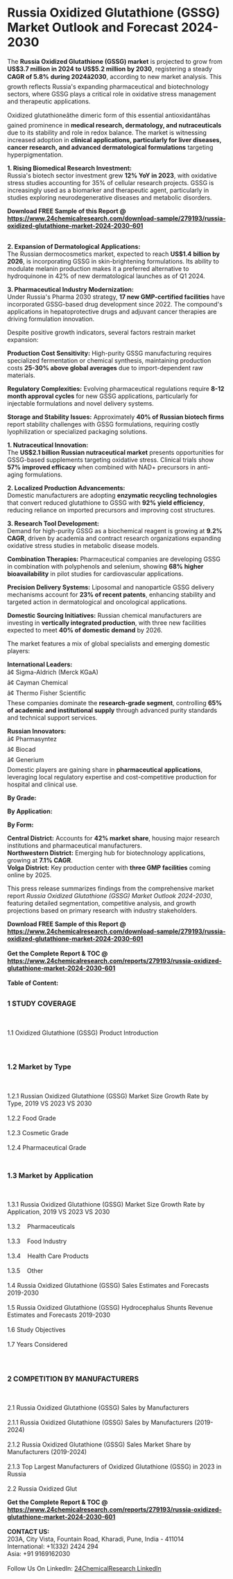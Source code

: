 <h1>Russia Oxidized Glutathione (GSSG) Market Outlook and Forecast 2024-2030</h1><p>The <strong>Russia Oxidized Glutathione (GSSG) market</strong> is projected to grow from <strong>US$3.7 million in 2024 to US$5.2 million by 2030</strong>, registering a steady <strong>CAGR of 5.8% during 2024â2030</strong>, according to new market analysis. This growth reflects Russia's expanding pharmaceutical and biotechnology sectors, where GSSG plays a critical role in oxidative stress management and therapeutic applications.</p><p>Oxidized glutathioneâthe dimeric form of this essential antioxidantâhas gained prominence in <strong>medical research, dermatology, and nutraceuticals</strong> due to its stability and role in redox balance. The market is witnessing increased adoption in <strong>clinical applications, particularly for liver diseases, cancer research, and advanced dermatological formulations</strong> targeting hyperpigmentation.</p><p><strong>1. Rising Biomedical Research Investment:</strong><br>
Russia's biotech sector investment grew <strong>12% YoY in 2023</strong>, with oxidative stress studies accounting for 35% of cellular research projects. GSSG is increasingly used as a biomarker and therapeutic agent, particularly in studies exploring neurodegenerative diseases and metabolic disorders.</p><div><b>Download FREE Sample of this Report @ 
            <a href="https://www.24chemicalresearch.com/download-sample/279193/russia-oxidized-glutathione-market-2024-2030-601">
            https://www.24chemicalresearch.com/download-sample/279193/russia-oxidized-glutathione-market-2024-2030-601</a></b></div><br><p><strong>2. Expansion of Dermatological Applications:</strong><br>
The Russian dermocosmetics market, expected to reach <strong>US$1.4 billion by 2026</strong>, is incorporating GSSG in skin-brightening formulations. Its ability to modulate melanin production makes it a preferred alternative to hydroquinone in 42% of new dermatological launches as of Q1 2024.</p><p><strong>3. Pharmaceutical Industry Modernization:</strong><br>
Under Russia's Pharma 2030 strategy, <strong>17 new GMP-certified facilities</strong> have incorporated GSSG-based drug development since 2022. The compound's applications in hepatoprotective drugs and adjuvant cancer therapies are driving formulation innovation.</p><p>Despite positive growth indicators, several factors restrain market expansion:</p><p><strong>Production Cost Sensitivity:</strong> High-purity GSSG manufacturing requires specialized fermentation or chemical synthesis, maintaining production costs <strong>25-30% above global averages</strong> due to import-dependent raw materials.</p><p><strong>Regulatory Complexities:</strong> Evolving pharmaceutical regulations require <strong>8-12 month approval cycles</strong> for new GSSG applications, particularly for injectable formulations and novel delivery systems.</p><p><strong>Storage and Stability Issues:</strong> Approximately <strong>40% of Russian biotech firms</strong> report stability challenges with GSSG formulations, requiring costly lyophilization or specialized packaging solutions.</p><p><strong>1. Nutraceutical Innovation:</strong><br>
The <strong>US$2.1 billion Russian nutraceutical market</strong> presents opportunities for GSSG-based supplements targeting oxidative stress. Clinical trials show <strong>57% improved efficacy</strong> when combined with NAD+ precursors in anti-aging formulations.</p><p><strong>2. Localized Production Advancements:</strong><br>
Domestic manufacturers are adopting <strong>enzymatic recycling technologies</strong> that convert reduced glutathione to GSSG with <strong>92% yield efficiency</strong>, reducing reliance on imported precursors and improving cost structures.</p><p><strong>3. Research Tool Development:</strong><br>
Demand for high-purity GSSG as a biochemical reagent is growing at <strong>9.2% CAGR</strong>, driven by academia and contract research organizations expanding oxidative stress studies in metabolic disease models.</p><p><strong>Combination Therapies:</strong> Pharmaceutical companies are developing GSSG in combination with polyphenols and selenium, showing <strong>68% higher bioavailability</strong> in pilot studies for cardiovascular applications.</p><p><strong>Precision Delivery Systems:</strong> Liposomal and nanoparticle GSSG delivery mechanisms account for <strong>23% of recent patents</strong>, enhancing stability and targeted action in dermatological and oncological applications.</p><p><strong>Domestic Sourcing Initiatives:</strong> Russian chemical manufacturers are investing in <strong>vertically integrated production</strong>, with three new facilities expected to meet <strong>40% of domestic demand</strong> by 2026.</p><p>The market features a mix of global specialists and emerging domestic players:</p><p><strong>International Leaders:</strong><br>
â¢ Sigma-Aldrich (Merck KGaA)<br>
â¢ Cayman Chemical<br>
â¢ Thermo Fisher Scientific<br>
These companies dominate the <strong>research-grade segment</strong>, controlling <strong>65% of academic and institutional supply</strong> through advanced purity standards and technical support services.</p><p><strong>Russian Innovators:</strong><br>
â¢ Pharmasyntez<br>
â¢ Biocad<br>
â¢ Generium<br>
Domestic players are gaining share in <strong>pharmaceutical applications</strong>, leveraging local regulatory expertise and cost-competitive production for hospital and clinical use.</p><p><strong>By Grade:</strong></p><p><strong>By Application:</strong></p><p><strong>By Form:</strong></p><p><strong>Central District:</strong> Accounts for <strong>42% market share</strong>, housing major research institutions and pharmaceutical manufacturers.<br>
<strong>Northwestern District:</strong> Emerging hub for biotechnology applications, growing at <strong>7.1% CAGR</strong>.<br>
<strong>Volga District:</strong> Key production center with <strong>three GMP facilities</strong> coming online by 2025.</p><p>This press release summarizes findings from the comprehensive market report <em>Russia Oxidized Glutathione (GSSG) Market Outlook 2024-2030</em>, featuring detailed segmentation, competitive analysis, and growth projections based on primary research with industry stakeholders.</p><div><b>Download FREE Sample of this Report @ 
            <a href="https://www.24chemicalresearch.com/download-sample/279193/russia-oxidized-glutathione-market-2024-2030-601">
            https://www.24chemicalresearch.com/download-sample/279193/russia-oxidized-glutathione-market-2024-2030-601</a></b></div><br><div><b>Get the Complete Report & TOC @ 
            <a href="https://www.24chemicalresearch.com/reports/279193/russia-oxidized-glutathione-market-2024-2030-601">
            https://www.24chemicalresearch.com/reports/279193/russia-oxidized-glutathione-market-2024-2030-601</a></b></div><br>
            <b>Table of Content:</b><p><h2><span style="font-size:16px"><strong>1 STUDY COVERAGE</strong></span></h2><br />
<p>1.1 Oxidized Glutathione (GSSG) Product Introduction</p><br />
<h2><span style="font-size:16px"><strong>1.2 Market by Type</strong></span></h2><br />
<p>1.2.1 Russian Oxidized Glutathione (GSSG) Market Size Growth Rate by Type, 2019 VS 2023 VS 2030<br /><br />
1.2.2 Food Grade&nbsp;&nbsp; &nbsp;<br /><br />
1.2.3 Cosmetic Grade<br /><br />
1.2.4 Pharmaceutical Grade<br /><br />
<h2><span style="font-size:16px"><strong>1.3 Market by Application</strong></span></h2><br />
<p>1.3.1 Russia Oxidized Glutathione (GSSG) Market Size Growth Rate by Application, 2019 VS 2023 VS 2030<br /><br />
1.3.2&nbsp;&nbsp; &nbsp;Pharmaceuticals<br /><br />
1.3.3&nbsp;&nbsp; &nbsp;Food Industry<br /><br />
1.3.4&nbsp;&nbsp; &nbsp;Health Care Products<br /><br />
1.3.5&nbsp;&nbsp; &nbsp;Other<br /><br />
1.4 Russia Oxidized Glutathione (GSSG) Sales Estimates and Forecasts 2019-2030<br /><br />
1.5 Russia Oxidized Glutathione (GSSG) Hydrocephalus Shunts Revenue Estimates and Forecasts 2019-2030<br /><br />
1.6 Study Objectives<br /><br />
1.7 Years Considered</p><br />
<h2><span style="font-size:16px"><strong>2 COMPETITION BY MANUFACTURERS</strong></span></h2><br />
<p>2.1 Russia Oxidized Glutathione (GSSG) Sales by Manufacturers<br /><br />
2.1.1 Russia Oxidized Glutathione (GSSG) Sales by Manufacturers (2019-2024)<br /><br />
2.1.2 Russia Oxidized Glutathione (GSSG) Sales Market Share by Manufacturers (2019-2024)<br /><br />
2.1.3 Top Largest Manufacturers of Oxidized Glutathione (GSSG) in 2023 in Russia<br /><br />
2.2 Russia Oxidized Glut</p><div><b>Get the Complete Report & TOC @ 
            <a href="https://www.24chemicalresearch.com/reports/279193/russia-oxidized-glutathione-market-2024-2030-601">
            https://www.24chemicalresearch.com/reports/279193/russia-oxidized-glutathione-market-2024-2030-601</a></b></div><br><b>CONTACT US:</b><br>
            203A, City Vista, Fountain Road, Kharadi, Pune, India - 411014<br>
            International: +1(332) 2424 294<br>
            Asia: +91 9169162030 <br><br>
            Follow Us On LinkedIn: <a href="https://www.linkedin.com/company/24chemicalresearch/">24ChemicalResearch LinkedIn</a>
